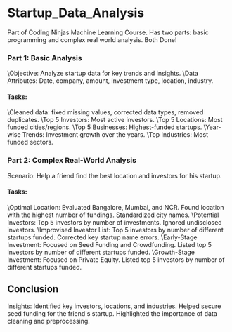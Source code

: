# Startup_Data_Analysis
Part of Coding Ninjas Machine Learning Course. Has two parts: basic programming and complex real world analysis. Both Done!


### Part 1: Basic Analysis
\Objective: Analyze startup data for key trends and insights.
\Data Attributes: Date, company, amount, investment type, location, industry.
#### Tasks:
\Cleaned data: fixed missing values, corrected data types, removed duplicates.
\Top 5 Investors: Most active investors.
\Top 5 Locations: Most funded cities/regions.
\Top 5 Businesses: Highest-funded startups.
\Year-wise Trends: Investment growth over the years.
\Top Industries: Most funded sectors.
### Part 2: Complex Real-World Analysis
Scenario: Help a friend find the best location and investors for his startup.
#### Tasks:
\Optimal Location:
Evaluated Bangalore, Mumbai, and NCR.
Found location with the highest number of fundings.
Standardized city names.
\Potential Investors:
Top 5 investors by number of investments.
Ignored undisclosed investors.
\Improvised Investor List:
Top 5 investors by number of different startups funded.
Corrected key startup name errors.
\Early-Stage Investment:
Focused on Seed Funding and Crowdfunding.
Listed top 5 investors by number of different startups funded.
\Growth-Stage Investment:
Focused on Private Equity.
Listed top 5 investors by number of different startups funded.
## Conclusion
Insights:
Identified key investors, locations, and industries.
Helped secure seed funding for the friend's startup.
Highlighted the importance of data cleaning and preprocessing.
